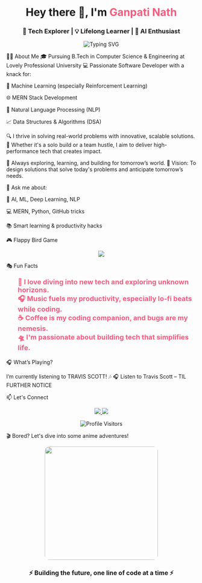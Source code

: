 <!-- HEADER --> <h1 align="center">Hey there 👋, I'm <span style="color:#f75c7e;">Ganpati Nath</span></h1> <h3 align="center">🚀 Tech Explorer | 💡 Lifelong Learner | 🧠 AI Enthusiast</h3> <p align="center"> <img src="https://readme-typing-svg.herokuapp.com?font=Fira+Code&weight=500&size=24&pause=1000&center=true&vCenter=true&lines=⚡+Engineer+in+the+Making;🌐+Full-stack+Developer;🤖+AI+%2B+ML+Explorer;🎯+Focused+on+Growth+%26+Impact" alt="Typing SVG" /> </p>
👨‍💻 About Me
🎓 Pursuing B.Tech in Computer Science & Engineering at Lovely Professional University
💻 Passionate Software Developer with a knack for:

🤖 Machine Learning (especially Reinforcement Learning)

🌐 MERN Stack Development

🧠 Natural Language Processing (NLP)

📈 Data Structures & Algorithms (DSA)

🔍 I thrive in solving real-world problems with innovative, scalable solutions.
🚀 Whether it's a solo build or a team hustle, I aim to deliver high-performance tech that creates impact.

🧩 Always exploring, learning, and building for tomorrow’s world.
🎯 Vision: To design solutions that solve today's problems and anticipate tomorrow’s needs.

💬 Ask me about:

📌 AI, ML, Deep Learning, NLP

💻 MERN, Python, GitHub tricks

📚 Smart learning & productivity hacks

🎮 Flappy Bird Game
<p align="center"> <a href="https://flappybird.io/" target="_blank"> <img src="https://img.shields.io/badge/Start%20Game-Click%20Here-ff69b4?style=for-the-badge&logo=game-controller&logoColor=white"> </a> </p>
🎭 Fun Facts
<p align="center"> <ul style="list-style-type: none; color: #f75c7e; font-size: 18px; font-weight: bold;"> <li>🧠 I love diving into new tech and exploring unknown horizons.</li> <li>🎧 Music fuels my productivity, especially lo-fi beats while coding.</li> <li>☕ Coffee is my coding companion, and bugs are my nemesis.</li> <li>🛸 I'm passionate about building tech that simplifies life.</li> </ul> </p>
🎧 What’s Playing?

I’m currently listening to TRAVIS SCOTT! 🎶
🎧 Listen to Travis Scott – TIL FURTHER NOTICE

📫 Let's Connect
<p align="center"> <a href="https://www.linkedin.com/in/ganpatinath/" target="_blank"> <img src="https://img.shields.io/badge/-LinkedIn-%230077B5?style=for-the-badge&logo=linkedin&logoColor=white"/> </a> <a href="mailto:ganpatinath07@gmail.com"> <img src="https://img.shields.io/badge/-Gmail-D14836?style=for-the-badge&logo=gmail&logoColor=white"/> </a> </p>
<!-- Profile Visitors Counter --> <p align="center"> <img src="https://profile-counter.glitch.me/Ganpati-Nath/count.svg" alt="Profile Visitors" /> </p>
🎬 Bored? Let's dive into some anime adventures!



<p align="center"> <img src="https://media.giphy.com/media/qgQUggAC3Pfv687qPC/giphy.gif" width="300" style="border-radius: 12px;" /> </p> <h3 align="center">⚡ Building the future, one line of code at a time ⚡</h3>
